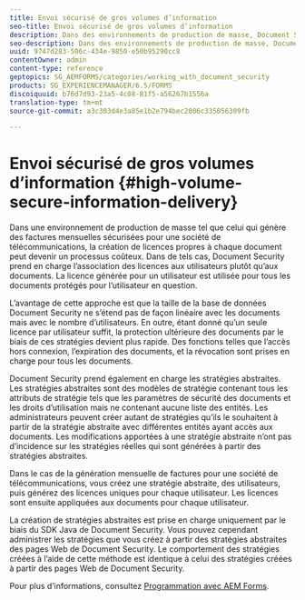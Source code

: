 ```yaml
---
title: Envoi sécurisé de gros volumes d’information
seo-title: Envoi sécurisé de gros volumes d’information
description: Dans des environnements de production de masse, Document Security prend en charge l’association des licences aux utilisateurs plutôt qu’aux documents.
seo-description: Dans des environnements de production de masse, Document Security prend en charge l’association des licences aux utilisateurs plutôt qu’aux documents.
uuid: 9747d283-506c-434e-9850-e50b95290cc8
contentOwner: admin
content-type: reference
geptopics: SG_AEMFORMS/categories/working_with_document_security
products: SG_EXPERIENCEMANAGER/6.5/FORMS
discoiquuid: b76d7d93-23a5-4c08-81f5-a56267b1556a
translation-type: tm+mt
source-git-commit: a3c303d4e3a85e1b2e794bec2006c335056309fb

---
```



# Envoi sécurisé de gros volumes d’information {#high-volume-secure-information-delivery}

Dans une environnement de production de masse tel que celui qui génère des factures mensuelles sécurisées pour une société de télécommunications, la création de licences propres à chaque document peut devenir un processus coûteux. Dans de tels cas, Document Security prend en charge l’association des licences aux utilisateurs plutôt qu’aux documents. La licence générée pour un utilisateur est utilisée pour tous les documents protégés pour l’utilisateur en question.

L’avantage de cette approche est que la taille de la base de données Document Security ne s’étend pas de façon linéaire avec les documents mais avec le nombre d’utilisateurs. En outre, étant donné qu’un seule licence par utilisateur suffit, la protection ultérieure des documents par le biais de ces stratégies devient plus rapide. Des fonctions telles que l’accès hors connexion, l’expiration des documents, et la révocation sont prises en charge pour tous les documents.

Document Security prend également en charge les stratégies abstraites. Les stratégies abstraites sont des modèles de stratégie contenant tous les attributs de stratégie tels que les paramètres de sécurité des documents et les droits d’utilisation mais ne contenant aucune liste des entités. Les administrateurs peuvent créer autant de stratégies qu’ils le souhaitent à partir de la stratégie abstraite avec différentes entités ayant accès aux documents. Les modifications apportées à une stratégie abstraite n’ont pas d’incidence sur les stratégies réelles qui sont générées à partir des stratégies abstraites.

Dans le cas de la génération mensuelle de factures pour une société de télécommunications, vous créez une stratégie abstraite, des utilisateurs, puis générez des licences uniques pour chaque utilisateur. Les licences sont ensuite appliquées aux documents pour chaque utilisateur.

La création de stratégies abstraites est prise en charge uniquement par le biais du SDK Java de Document Security. Vous pouvez cependant administrer les stratégies que vous créez à partir des stratégies abstraites des pages Web de Document Security. Le comportement des stratégies créées à l’aide de cette méthode est identique à celui des stratégies créées à partir des pages Web de Document Security.

Pour plus d’informations, consultez [Programmation avec AEM Forms](https://www.adobe.com/go/learn_aemforms_programming_63).
